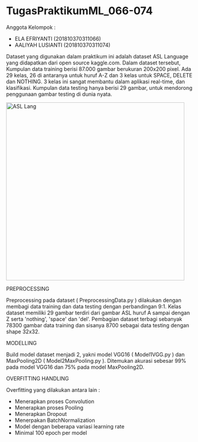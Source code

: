 # TugasPraktikumML_066-074
Anggota Kelompok :           
- ELA EFRIYANTI     (201810370311066)
- AALIYAH LUSIANTI  (201810370311074)

Dataset yang digunakan dalam praktikum ini adalah dataset ASL Language yang didapatkan dari open source kaggle.com.
Dalam dataset tersebut, Kumpulan data training berisi 87.000 gambar berukuran 200x200 pixel.
Ada 29 kelas, 26 di antaranya untuk huruf A-Z dan 3 kelas untuk SPACE, DELETE dan NOTHING.
3 kelas ini sangat membantu dalam aplikasi real-time, dan klasifikasi.
Kumpulan data testing hanya berisi 29 gambar, untuk mendorong penggunaan gambar testing di dunia nyata.

<img width="482" alt="ASL Lang" src="https://user-images.githubusercontent.com/64589800/138824570-78c10825-e839-4c89-bb6c-8329a22fea50.png">

PREPROCESSING

Preprocessing pada dataset ( PreprocessingData.py ) dilakukan dengan membagi data training dan data testing dengan perbandingan 9:1.
Kelas dataset memiliki 29 gambar terdiri dari gambar ASL huruf A sampai dengan Z serta 'nothing', 'space' dan 'del'.
Pembagian dataset terbagi sebanyak 78300 gambar data training dan sisanya 8700 sebagai data testing dengan shape 32x32.

MODELLING

Build model dataset menjadi 2, yakni model VGG16 ( Model1VGG.py ) dan MaxPooling2D ( Model2MaxPooling.py ).
Ditemukan akurasi sebesar 99% pada model VGG16 dan 75% pada model MaxPooling2D.

OVERFITTING HANDLING

Overfitting yang dilakukan antara lain :
- Menerapkan proses Convolution
- Menerapkan proses Pooling
- Menerapkan Dropout
- Menerpakan BatchNormalization
- Model dengan beberapa variasi learning rate
- Minimal 100 epoch per model
